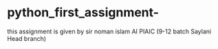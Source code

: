 # python_first_assignment-
this assignment is given by sir noman islam AI PIAIC (9-12 batch Saylani Head branch)
